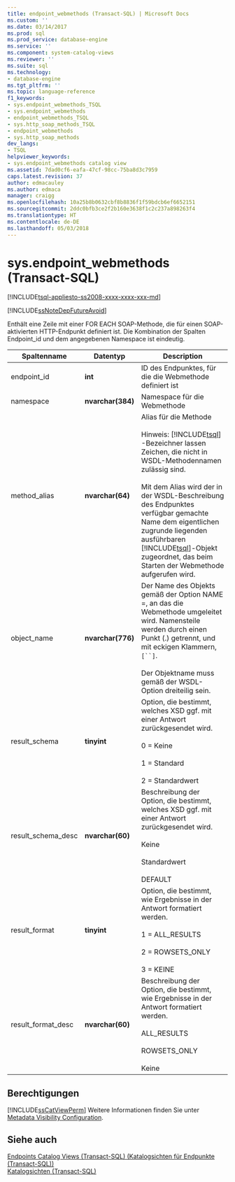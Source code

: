 ```yaml
---
title: endpoint_webmethods (Transact-SQL) | Microsoft Docs
ms.custom: ''
ms.date: 03/14/2017
ms.prod: sql
ms.prod_service: database-engine
ms.service: ''
ms.component: system-catalog-views
ms.reviewer: ''
ms.suite: sql
ms.technology:
- database-engine
ms.tgt_pltfrm: ''
ms.topic: language-reference
f1_keywords:
- sys.endpoint_webmethods_TSQL
- sys.endpoint_webmethods
- endpoint_webmethods_TSQL
- sys.http_soap_methods_TSQL
- endpoint_webmethods
- sys.http_soap_methods
dev_langs:
- TSQL
helpviewer_keywords:
- sys.endpoint_webmethods catalog view
ms.assetid: 7dad0cf6-eafa-47cf-98cc-75ba8d3c7959
caps.latest.revision: 37
author: edmacauley
ms.author: edmaca
manager: craigg
ms.openlocfilehash: 10a25b8b0632cbf8b8836f1f59bdcb6ef6652151
ms.sourcegitcommit: 2ddc0bfb3ce2f2b160e3638f1c2c237a898263f4
ms.translationtype: HT
ms.contentlocale: de-DE
ms.lasthandoff: 05/03/2018
---
```

# <a name="sysendpointwebmethods-transact-sql"></a>sys.endpoint_webmethods (Transact-SQL)
[!INCLUDE[tsql-appliesto-ss2008-xxxx-xxxx-xxx-md](../../includes/tsql-appliesto-ss2008-xxxx-xxxx-xxx-md.md)]

  [!INCLUDE[ssNoteDepFutureAvoid](../../includes/ssnotedepfutureavoid-md.md)]  
  
 Enthält eine Zeile mit einer FOR EACH SOAP-Methode, die für einen SOAP-aktivierten HTTP-Endpunkt definiert ist. Die Kombination der Spalten Endpoint_id und dem angegebenen Namespace ist eindeutig.  
  
|Spaltenname|Datentyp|Description|  
|-----------------|---------------|-----------------|  
|endpoint_id|**int**|ID des Endpunktes, für die die Webmethode definiert ist|  
|namespace|**nvarchar(384)**|Namespace für die Webmethode|  
|method_alias|**nvarchar(64)**|Alias für die Methode<br /><br /> Hinweis: [!INCLUDE[tsql](../../includes/tsql-md.md)] -Bezeichner lassen Zeichen, die nicht in WSDL-Methodennamen zulässig sind.<br /><br /> Mit dem Alias wird der in der WSDL-Beschreibung des Endpunktes verfügbar gemachte Name dem eigentlichen zugrunde liegenden ausführbaren [!INCLUDE[tsql](../../includes/tsql-md.md)]-Objekt zugeordnet, das beim Starten der Webmethode aufgerufen wird.|  
|object_name|**nvarchar(776)**|Der Name des Objekts gemäß der Option NAME =, an das die Webmethode umgeleitet wird. Namensteile werden durch einen Punkt (.) getrennt, und mit eckigen Klammern, `[``]`.<br /><br /> Der Objektname muss gemäß der WSDL-Option dreiteilig sein.|  
|result_schema|**tinyint**|Option, die bestimmt, welches XSD ggf. mit einer Antwort zurückgesendet wird.<br /><br /> 0 = Keine<br /><br /> 1 = Standard<br /><br /> 2 = Standardwert|  
|result_schema_desc|**nvarchar(60)**|Beschreibung der Option, die bestimmt, welches XSD ggf. mit einer Antwort zurückgesendet wird.<br /><br /> Keine<br /><br /> Standardwert<br /><br /> DEFAULT|  
|result_format|**tinyint**|Option, die bestimmt, wie Ergebnisse in der Antwort formatiert werden.<br /><br /> 1 = ALL_RESULTS<br /><br /> 2 = ROWSETS_ONLY<br /><br /> 3 = KEINE|  
|result_format_desc|**nvarchar(60)**|Beschreibung der Option, die bestimmt, wie Ergebnisse in der Antwort formatiert werden.<br /><br /> ALL_RESULTS<br /><br /> ROWSETS_ONLY<br /><br /> Keine|  
  
## <a name="permissions"></a>Berechtigungen  
 [!INCLUDE[ssCatViewPerm](../../includes/sscatviewperm-md.md)] Weitere Informationen finden Sie unter [Metadata Visibility Configuration](../../relational-databases/security/metadata-visibility-configuration.md).  
  
## <a name="see-also"></a>Siehe auch  
 [Endpoints Catalog Views &#40;Transact-SQL&#41; (Katalogsichten für Endpunkte &#40;Transact-SQL&#41;)](../../relational-databases/system-catalog-views/endpoints-catalog-views-transact-sql.md)   
 [Katalogsichten &#40;Transact-SQL&#41;](../../relational-databases/system-catalog-views/catalog-views-transact-sql.md)  
  
  
